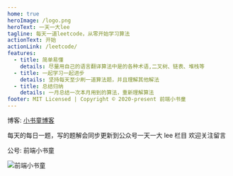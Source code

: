 ```yaml
---
home: true
heroImage: /logo.png
heroText: 一天一大lee
tagline: 每天一道leetcode，从零开始学习算法
actionText: 开始
actionLink: /leetcode/
features:
  - title: 简单易懂
    details: 尽量用自己的语言翻译算法中是的各种术语,二叉树、链表、堆栈等
  - title: 一起学习一起进步
    details: 坚持每天至少刷一道算法题，并且理解其他解法
  - title: 总结归纳
    details: 一月总结一次本月用到的算法，重新理解算法
footer: MIT Licensed | Copyright © 2020-present 前端小书童
---
```


博客: [小书童博客](http://gaowenju.com/)

每天的每日一题，写的题解会同步更新到公众号一天一大 lee 栏目
欢迎关注留言

公号: 前端小书童

![前端小书童](http://qiniu.gaowenju.com/wechat-new.png)
